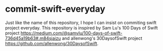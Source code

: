 # commit-swift-everyday

Just like the name of this repository, I hope I can insist on commiting swift project everyday.
This repository is inspired by Sam Lu's 100 Days of Swift project https://medium.com/@samvlu/100-days-of-swift-736d45a19b63#.m84sjaizu
and allenwong's 30DaysofSwift project https://github.com/allenwong/30DaysofSwift.

